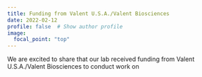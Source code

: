 ```yaml
---
title: Funding from Valent U.S.A./Valent Biosciences
date: 2022-02-12
profile: false  # Show author profile
image:
  focal_point: "top"
---
```


We are excited to share that our lab received funding from Valent U.S.A./Valent Biosciences to conduct work on 

